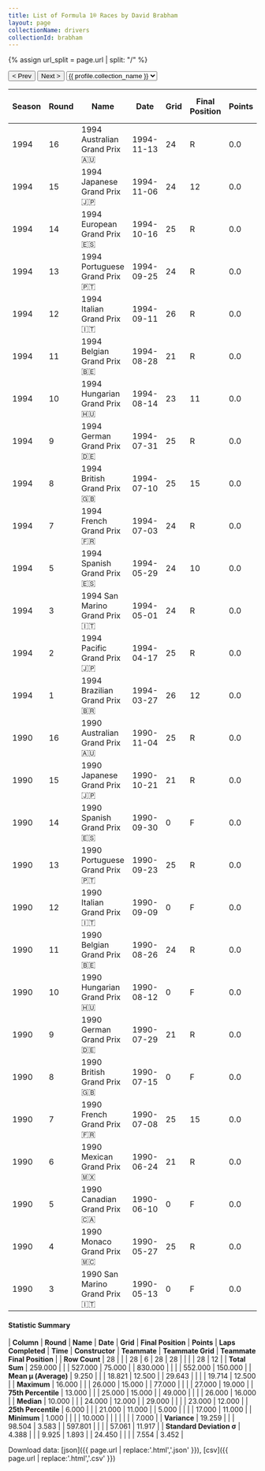 ```yaml
---
title: List of Formula 1® Races by David Brabham
layout: page
collectionName: drivers
collectionId: brabham
---
```


{% assign url_split = page.url | split: "/" %}
<div id="collection-navigation">
<button onclick="selector.options[selector.selectedIndex-1].value && (window.location = selector.options[selector.selectedIndex-1].value);">&lt; Prev</button>
<button onclick="selector.options[selector.selectedIndex+1].value && (window.location = selector.options[selector.selectedIndex+1].value);">Next &gt;</button>
<select id="selector" onchange="this.options[this.selectedIndex].value && (window.location = this.options[this.selectedIndex].value);">
  {% for collectionId in site.data[page.collectionName].refs %}
    {% if collectionId == page.collectionId %}
      {% assign selected = "selected" %}
    {% else %}
      {% assign selected = "" %}
    {% endif %}
    {% assign profile = site.data[page.collectionName][collectionId].profile %}
    <option value="/f1/{{ page.collectionName }}/{{ collectionId }}/{{ url_split[4] }}" {{ selected }}>{{ profile.collection_name }}</option>
  {% endfor %}
</select>
</div>

| Season | Round | Name | Date | Grid | Final Position | Points | Laps Completed | Time | Constructor | Teammate | Teammate Grid | Teammate Final Position |
|--|--|--|--|--|--|--|--|--|--|--|--|--|
| 1994 | 16 | 1994 Australian Grand Prix 🇦🇺 | 1994-11-13 | 24 | R | 0.0 | 49 |   | Simtek 🇬🇧 | [Domenico Schiattarella 🇮🇹](/f1/drivers/schiattarella) | 26 | R |
| 1994 | 15 | 1994 Japanese Grand Prix 🇯🇵 | 1994-11-06 | 24 | 12 | 0.0 | 48 |   | Simtek 🇬🇧 | [Taki Inoue 🇯🇵](/f1/drivers/inoue) | 26 | R |
| 1994 | 14 | 1994 European Grand Prix 🇪🇸 | 1994-10-16 | 25 | R | 0.0 | 42 |   | Simtek 🇬🇧 | [Domenico Schiattarella 🇮🇹](/f1/drivers/schiattarella) | 26 | 19 |
| 1994 | 13 | 1994 Portuguese Grand Prix 🇵🇹 | 1994-09-25 | 24 | R | 0.0 | 36 |   | Simtek 🇬🇧 | [Jean-Marc Gounon 🇫🇷](/f1/drivers/gounon) | 26 | 15 |
| 1994 | 12 | 1994 Italian Grand Prix 🇮🇹 | 1994-09-11 | 26 | R | 0.0 | 46 |   | Simtek 🇬🇧 | [Jean-Marc Gounon 🇫🇷](/f1/drivers/gounon) | 25 | R |
| 1994 | 11 | 1994 Belgian Grand Prix 🇧🇪 | 1994-08-28 | 21 | R | 0.0 | 29 |   | Simtek 🇬🇧 | [Jean-Marc Gounon 🇫🇷](/f1/drivers/gounon) | 25 | 11 |
| 1994 | 10 | 1994 Hungarian Grand Prix 🇭🇺 | 1994-08-14 | 23 | 11 | 0.0 | 74 |   | Simtek 🇬🇧 | [Jean-Marc Gounon 🇫🇷](/f1/drivers/gounon) | 26 | R |
| 1994 | 9 | 1994 German Grand Prix 🇩🇪 | 1994-07-31 | 25 | R | 0.0 | 37 |   | Simtek 🇬🇧 | [Jean-Marc Gounon 🇫🇷](/f1/drivers/gounon) | 26 | R |
| 1994 | 8 | 1994 British Grand Prix 🇬🇧 | 1994-07-10 | 25 | 15 | 0.0 | 57 |   | Simtek 🇬🇧 | [Jean-Marc Gounon 🇫🇷](/f1/drivers/gounon) | 26 | 16 |
| 1994 | 7 | 1994 French Grand Prix 🇫🇷 | 1994-07-03 | 24 | R | 0.0 | 28 |   | Simtek 🇬🇧 | [Jean-Marc Gounon 🇫🇷](/f1/drivers/gounon) | 26 | 9 |
| 1994 | 5 | 1994 Spanish Grand Prix 🇪🇸 | 1994-05-29 | 24 | 10 | 0.0 | 61 |   | Simtek 🇬🇧 | [Andrea Montermini 🇮🇹](/f1/drivers/montermini) | 0 | W |
| 1994 | 3 | 1994 San Marino Grand Prix 🇮🇹 | 1994-05-01 | 24 | R | 0.0 | 27 |   | Simtek 🇬🇧 | [Roland Ratzenberger 🇦🇹](/f1/drivers/ratzenberger) | 0 | W |
| 1994 | 2 | 1994 Pacific Grand Prix 🇯🇵 | 1994-04-17 | 25 | R | 0.0 | 2 |   | Simtek 🇬🇧 | [Roland Ratzenberger 🇦🇹](/f1/drivers/ratzenberger) | 26 | 11 |
| 1994 | 1 | 1994 Brazilian Grand Prix 🇧🇷 | 1994-03-27 | 26 | 12 | 0.0 | 67 |   | Simtek 🇬🇧 | [Roland Ratzenberger 🇦🇹](/f1/drivers/ratzenberger) | 27 | F |
| 1990 | 16 | 1990 Australian Grand Prix 🇦🇺 | 1990-11-04 | 25 | R | 0.0 | 18 |   | Brabham 🇬🇧 | [Stefano Modena 🇮🇹](/f1/drivers/modena) | 17 | 12 |
| 1990 | 15 | 1990 Japanese Grand Prix 🇯🇵 | 1990-10-21 | 21 | R | 0.0 | 5 |   | Brabham 🇬🇧 | [Stefano Modena 🇮🇹](/f1/drivers/modena) | 22 | R |
| 1990 | 14 | 1990 Spanish Grand Prix 🇪🇸 | 1990-09-30 | 0 | F | 0.0 | 0 |   | Brabham 🇬🇧 | [Stefano Modena 🇮🇹](/f1/drivers/modena) | 24 | R |
| 1990 | 13 | 1990 Portuguese Grand Prix 🇵🇹 | 1990-09-23 | 25 | R | 0.0 | 52 |   | Brabham 🇬🇧 | [Stefano Modena 🇮🇹](/f1/drivers/modena) | 23 | R |
| 1990 | 12 | 1990 Italian Grand Prix 🇮🇹 | 1990-09-09 | 0 | F | 0.0 | 0 |   | Brabham 🇬🇧 | [Stefano Modena 🇮🇹](/f1/drivers/modena) | 17 | R |
| 1990 | 11 | 1990 Belgian Grand Prix 🇧🇪 | 1990-08-26 | 24 | R | 0.0 | 36 |   | Brabham 🇬🇧 | [Stefano Modena 🇮🇹](/f1/drivers/modena) | 13 | 17 |
| 1990 | 10 | 1990 Hungarian Grand Prix 🇭🇺 | 1990-08-12 | 0 | F | 0.0 | 0 |   | Brabham 🇬🇧 | [Stefano Modena 🇮🇹](/f1/drivers/modena) | 20 | R |
| 1990 | 9 | 1990 German Grand Prix 🇩🇪 | 1990-07-29 | 21 | R | 0.0 | 12 |   | Brabham 🇬🇧 | [Stefano Modena 🇮🇹](/f1/drivers/modena) | 17 | R |
| 1990 | 8 | 1990 British Grand Prix 🇬🇧 | 1990-07-15 | 0 | F | 0.0 | 0 |   | Brabham 🇬🇧 | [Stefano Modena 🇮🇹](/f1/drivers/modena) | 20 | 9 |
| 1990 | 7 | 1990 French Grand Prix 🇫🇷 | 1990-07-08 | 25 | 15 | 0.0 | 77 |   | Brabham 🇬🇧 | [Stefano Modena 🇮🇹](/f1/drivers/modena) | 20 | 13 |
| 1990 | 6 | 1990 Mexican Grand Prix 🇲🇽 | 1990-06-24 | 21 | R | 0.0 | 11 |   | Brabham 🇬🇧 | [Stefano Modena 🇮🇹](/f1/drivers/modena) | 10 | 11 |
| 1990 | 5 | 1990 Canadian Grand Prix 🇨🇦 | 1990-06-10 | 0 | F | 0.0 | 0 |   | Brabham 🇬🇧 | [Stefano Modena 🇮🇹](/f1/drivers/modena) | 10 | 7 |
| 1990 | 4 | 1990 Monaco Grand Prix 🇲🇨 | 1990-05-27 | 25 | R | 0.0 | 16 |   | Brabham 🇬🇧 | [Stefano Modena 🇮🇹](/f1/drivers/modena) | 14 | R |
| 1990 | 3 | 1990 San Marino Grand Prix 🇮🇹 | 1990-05-13 | 0 | F | 0.0 | 0 |   | Brabham 🇬🇧 | [Stefano Modena 🇮🇹](/f1/drivers/modena) | 14 | R |

#### Statistic Summary

| **Column** | **Round** | **Name** | **Date** | **Grid** | **Final Position** | **Points** | **Laps Completed** | **Time** | **Constructor** | **Teammate** | **Teammate Grid** | **Teammate Final Position** |
| **Row Count** | 28 |  |  | 28 | 6 | 28 | 28 |  |  |  | 28 | 12 |
| **Total Sum** | 259.000 |  |  | 527.000 | 75.000 |  | 830.000 |  |  |  | 552.000 | 150.000 |
| **Mean μ (Average)** | 9.250 |  |  | 18.821 | 12.500 |  | 29.643 |  |  |  | 19.714 | 12.500 |
| **Maximum** | 16.000 |  |  | 26.000 | 15.000 |  | 77.000 |  |  |  | 27.000 | 19.000 |
| **75th Percentile** | 13.000 |  |  | 25.000 | 15.000 |  | 49.000 |  |  |  | 26.000 | 16.000 |
| **Median** | 10.000 |  |  | 24.000 | 12.000 |  | 29.000 |  |  |  | 23.000 | 12.000 |
| **25th Percentile** | 6.000 |  |  | 21.000 | 11.000 |  | 5.000 |  |  |  | 17.000 | 11.000 |
| **Minimum** | 1.000 |  |  |  | 10.000 |  |  |  |  |  |  | 7.000 |
| **Variance** | 19.259 |  |  | 98.504 | 3.583 |  | 597.801 |  |  |  | 57.061 | 11.917 |
| **Standard Deviation σ** | 4.388 |  |  | 9.925 | 1.893 |  | 24.450 |  |  |  | 7.554 | 3.452 |

Download data: [json]({{ page.url | replace:'.html','.json' }}), [csv]({{ page.url | replace:'.html','.csv' }})
